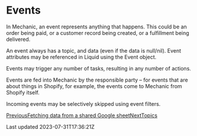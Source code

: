 # Events

In Mechanic, an event represents anything that happens. This could be an order being paid, or a customer record being created, or a fulfillment being delivered.

An event always has a topic, and data (even if the data is null/nil). Event attributes may be referenced in Liquid using the Event object.

Events may trigger any number of tasks, resulting in any number of actions.

Events are fed into Mechanic by the responsible party – for events that are about things in Shopify, for example, the events come to Mechanic from Shopify itself.

Incoming events may be selectively skipped using event filters.

[PreviousFetching data from a shared Google sheet](/resources/tutorials/fetching-data-from-a-shared-google-sheet)[NextTopics](/core/events/topics)

Last updated 2023-07-31T17:36:21Z